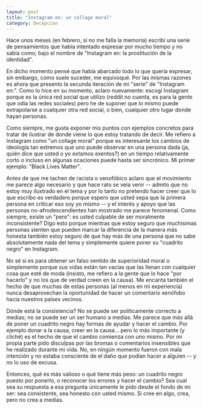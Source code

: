 ```yaml
---
layout: post
title: "Instagram en: un collage moral"
category: Decepcion
---
```

Hace unos meses (en febrero, si no me falla la memoria) escribí una serie de pensamientos que había intentado expresar por mucho tiempo y no sabía como; bajo el nombre de "Instagram en: la prostitución de la identidad". 

En dicho momento pensé que había abarcado todo lo que quería expresar, sin embargo, como suele suceder, me equivoqué. Por las mismas razones es ahora que presento la secunda iteración de mi "serie" de "Instagram en:". Como lo hice en su momento, aclaro nuevamente: escogí Instagram porque es la única red social que utilizo (reddit no cuenta, es para la gente que odia las redes sociales) pero he de suponer que lo mismo puede extrapolarse a cualquier otra red social, o bien, cualquier otro lugar donde hayan personas.


Como siempre, me gusta exponer mis puntos con ejemplos concretos para tratar de ilustrar de donde viene lo que estoy tratando de decir. Me refiero a Instagram como "un collage moral" porque es interesante los cambios de ideología tan extremos que uno puede observar en una persona dada (ja, quién dice que usted o yo extamos exentos?) en un tiempo relativamente corto o incluso en algunas ocaciones puede hasta ser sincrónico. Mi primer ejemplo: "Black Lives Matter".

Antes de que me tachen de racista o xenofóbico aclaro que el movimiento me parece algo necesario y que hace rato se veía venir -- admito que no estoy muy ilustrado en el tema y por lo tanto no pretendo hacer creer que lo que escribo es verdadero porque espero que usted sepa que la primera persona en criticar eso soy yo mismo -- y el interés y apoyo que las personas no-afrodescendientes han mostrado me parece fenomenal. Como siempre, existe un "pero": es usted culpable de ser moralmente inconsistente? Digo esto porque mientras que estoy seguro que muchísimas personas sienten que pueden marcar la diferencia de la manera más honesta también estoy seguro de que hay más de una persona que no sabe absolutamente nada del tema y simplemente quiere poner su "cuadrito negro" en Instagram.

No sé si es para obtener un falso sentido de superioridad moral o simplemente porque sus vidas están tan vacías que las llenan con cualquier cosa que esté de moda (insisto, me refiero a la gente que lo hace "por hacerlo" y no los que de verdad creen en la causa).  Me encanta también el hecho de que muchas de estas personas (al menos en mi experiencia) nunca desaprovechan la oportunidad de hacer un comentario xenófobo hacia nuestros países vecinos.

Dónde está la consistencia?  No se puede ser políticamente correcto a medias; no se puede ser un ser humano a medias. Me parece que más allá de poner un cuadrito negro hay formas de ayudar y hacer el cambio. Por ejemplo donar a la causa, creer en la causa… pero lo más importante (y cliché) es el hecho de que el cambio comienza con uno mismo. Por mi propia parte pido disculpas por las bromas o comentarios insensibles que he realizado durante mi vida. No, en ningún momento fueron con mala intención y no estaba consciente de el daño que podían hacer a alguien -- y no lo uso de excusa. 

Entonces, qué es más valioso o qué tiene más peso: un cuadrito negro puesto por ponerlo, o reconocer los errores y hacer el cambio? Sea cual sea su respuesta a esa pregunta únicamente le pido desde el fondo de mi ser: sea consistente, sea honesto con usted mismo. Si cree en algo, crea, pero no crea a medias. 
